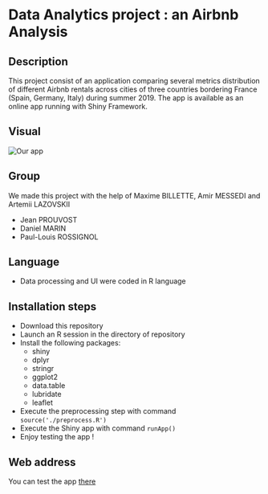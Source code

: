 # Data Analytics project : an Airbnb Analysis

## Description

This project consist of an application comparing several metrics distribution of different Airbnb rentals across cities of three countries bordering France (Spain, Germany, Italy) during summer 2019.
The app is available as an online app running with Shiny Framework.

## Visual

![Our app](https://media.discordapp.net/attachments/641352054375186451/781223937395785789/unknown.png?width=998&height=894)
## Group

We made this project with the help of Maxime BILLETTE, Amir MESSEDI and Artemii LAZOVSKII
* Jean PROUVOST
* Daniel MARIN
* Paul-Louis ROSSIGNOL

## Language

* Data processing and UI were coded in R language

## Installation steps

* Download this repository
* Launch an R session in the directory of repository
* Install the following packages:
    * shiny
    * dplyr
    * stringr
    * ggplot2
    * data.table
    * lubridate
    * leaflet
* Execute the preprocessing step with command `source('./preprocess.R')`
* Execute the Shiny app with command `runApp()`
* Enjoy testing the app !

## Web address
You can test the app [there](https://github.com/PaullouisRossignol/Airbnb_analysis)